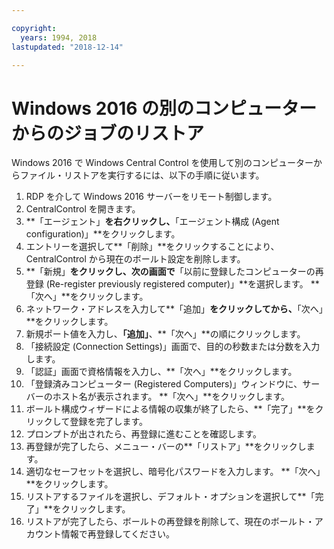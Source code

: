 ```yaml
---

copyright:
  years: 1994, 2018
lastupdated: "2018-12-14"

---
```


# Windows 2016 の別のコンピューターからのジョブのリストア

Windows 2016 で Windows Central Control を使用して別のコンピューターからファイル・リストアを実行するには、以下の手順に従います。

1. RDP を介して Windows 2016 サーバーをリモート制御します。
2. CentralControl を開きます。
3. **「エージェント」**を右クリックし、**「エージェント構成 (Agent configuration)」**をクリックします。
4. エントリーを選択して**「削除」**をクリックすることにより、CentralControl から現在のボールト設定を削除します。
5. **「新規」**をクリックし、次の画面で**「以前に登録したコンピューターの再登録 (Re-register previously registered computer)」**を選択します。 **「次へ」**をクリックします。
6. ネットワーク・アドレスを入力して**「追加」**をクリックしてから、**「次へ」**をクリックします。
7. 新規ポート値を入力し、**「追加」**、**「次へ」**の順にクリックします。
8. 「接続設定 (Connection Settings)」画面で、目的の秒数または分数を入力します。
9. 「認証」画面で資格情報を入力し、**「次へ」**をクリックします。
10. 「登録済みコンピューター (Registered Computers)」ウィンドウに、サーバーのホスト名が表示されます。 **「次へ」**をクリックします。
11.	ボールト構成ウィザードによる情報の収集が終了したら、**「完了」**をクリックして登録を完了します。
12. プロンプトが出されたら、再登録に進むことを確認します。
13. 再登録が完了したら、メニュー・バーの**「リストア」**をクリックします。
9.	適切なセーフセットを選択し、暗号化パスワードを入力します。 **「次へ」**をクリックします。
10.	リストアするファイルを選択し、デフォルト・オプションを選択して**「完了」**をクリックします。
11.	リストアが完了したら、ボールトの再登録を削除して、現在のボールト・アカウント情報で再登録してください。
